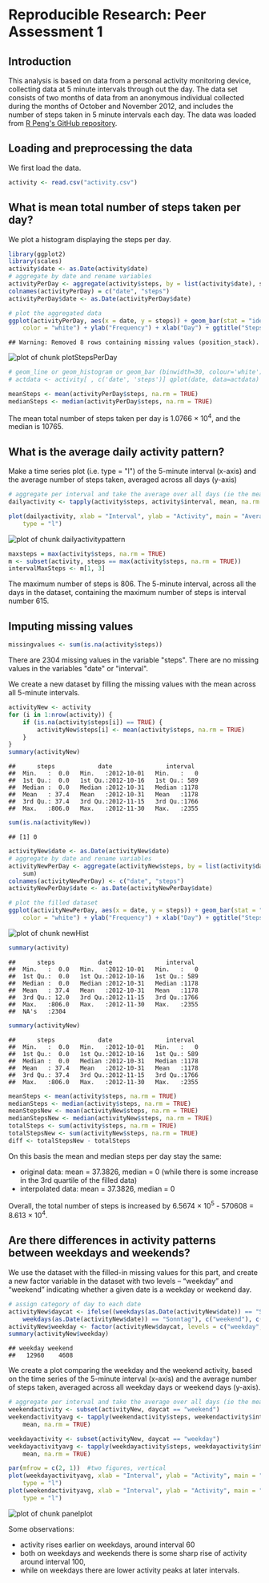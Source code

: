 # Reproducible Research: Peer Assessment 1
## Introduction
This analysis is based on data from a personal activity monitoring device, collecting data at 5 minute intervals through out the day. The data set consists of two months of data from an anonymous individual collected during the months of October and November 2012, and includes the number of steps taken in 5 minute intervals each day. The data was loaded from [R Peng's GitHub repository](https://github.com/rdpeng/RepData_PeerAssessment1). 

## Loading and preprocessing the data
We first load the data.

```r
activity <- read.csv("activity.csv")
```


## What is mean total number of steps taken per day?
We plot a histogram displaying the steps per day.

```r
library(ggplot2)
library(scales)
activity$date <- as.Date(activity$date)
# aggregate by date and rename variables
activityPerDay <- aggregate(activity$steps, by = list(activity$date), sum)
colnames(activityPerDay) = c("date", "steps")
activityPerDay$date <- as.Date(activityPerDay$date)

# plot the aggregated data
ggplot(activityPerDay, aes(x = date, y = steps)) + geom_bar(stat = "identity", 
    color = "white") + ylab("Frequency") + xlab("Day") + ggtitle("Steps per Day")
```

```
## Warning: Removed 8 rows containing missing values (position_stack).
```

![plot of chunk plotStepsPerDay](figure/plotStepsPerDay.png) 

```r
# geom_line or geom_histogram or geom_bar (binwidth=30, colour='white')
# actdata <- activity[ , c('date', 'steps')] qplot(date, data=actdata)
```



```r
meanSteps <- mean(activityPerDay$steps, na.rm = TRUE)
medianSteps <- median(activityPerDay$steps, na.rm = TRUE)
```

The mean total number of steps taken per day is 1.0766 &times; 10<sup>4</sup>, and the median is 10765. 

## What is the average daily activity pattern?
Make a time series plot (i.e. type = "l") of the 5-minute interval (x-axis) and the average number of steps taken, averaged across all days (y-axis)


```r
# aggregate per interval and take the average over all days (ie the mean)
dailyactivity <- tapply(activity$steps, activity$interval, mean, na.rm = TRUE)

plot(dailyactivity, xlab = "Interval", ylab = "Activity", main = "Average Steps per Day", 
    type = "l")
```

![plot of chunk dailyactivitypattern](figure/dailyactivitypattern.png) 




```r
maxsteps = max(activity$steps, na.rm = TRUE)
m <- subset(activity, steps == max(activity$steps, na.rm = TRUE))
intervalMaxSteps <- m[1, 3]
```


The maximum number of steps is 806. The 5-minute interval, across all the days in the dataset, containing the maximum number of steps is interval number 615. 

## Imputing missing values

```r
missingvalues <- sum(is.na(activity$steps))
```

There are 2304 missing values in the variable "steps". There are no missing values in the variables "date" or "interval".

We create a new dataset by filling the missing values with the mean across all 5-minute intervals. 

```r
activityNew <- activity
for (i in 1:nrow(activity)) {
    if (is.na(activity$steps[i]) == TRUE) {
        activityNew$steps[i] <- mean(activity$steps, na.rm = TRUE)
    }
}
summary(activityNew)
```

```
##      steps            date               interval   
##  Min.   :  0.0   Min.   :2012-10-01   Min.   :   0  
##  1st Qu.:  0.0   1st Qu.:2012-10-16   1st Qu.: 589  
##  Median :  0.0   Median :2012-10-31   Median :1178  
##  Mean   : 37.4   Mean   :2012-10-31   Mean   :1178  
##  3rd Qu.: 37.4   3rd Qu.:2012-11-15   3rd Qu.:1766  
##  Max.   :806.0   Max.   :2012-11-30   Max.   :2355
```

```r
sum(is.na(activityNew))
```

```
## [1] 0
```



```r
activityNew$date <- as.Date(activityNew$date)
# aggregate by date and rename variables
activityNewPerDay <- aggregate(activityNew$steps, by = list(activity$date), 
    sum)
colnames(activityNewPerDay) <- c("date", "steps")
activityNewPerDay$date <- as.Date(activityNewPerDay$date)

# plot the filled dataset
ggplot(activityNewPerDay, aes(x = date, y = steps)) + geom_bar(stat = "identity", 
    color = "white") + ylab("Frequency") + xlab("Day") + ggtitle("Steps per Day")
```

![plot of chunk newHist](figure/newHist.png) 




```r
summary(activity)
```

```
##      steps            date               interval   
##  Min.   :  0.0   Min.   :2012-10-01   Min.   :   0  
##  1st Qu.:  0.0   1st Qu.:2012-10-16   1st Qu.: 589  
##  Median :  0.0   Median :2012-10-31   Median :1178  
##  Mean   : 37.4   Mean   :2012-10-31   Mean   :1178  
##  3rd Qu.: 12.0   3rd Qu.:2012-11-15   3rd Qu.:1766  
##  Max.   :806.0   Max.   :2012-11-30   Max.   :2355  
##  NA's   :2304
```

```r
summary(activityNew)
```

```
##      steps            date               interval   
##  Min.   :  0.0   Min.   :2012-10-01   Min.   :   0  
##  1st Qu.:  0.0   1st Qu.:2012-10-16   1st Qu.: 589  
##  Median :  0.0   Median :2012-10-31   Median :1178  
##  Mean   : 37.4   Mean   :2012-10-31   Mean   :1178  
##  3rd Qu.: 37.4   3rd Qu.:2012-11-15   3rd Qu.:1766  
##  Max.   :806.0   Max.   :2012-11-30   Max.   :2355
```

```r
meanSteps <- mean(activity$steps, na.rm = TRUE)
medianSteps <- median(activity$steps, na.rm = TRUE)
meanStepsNew <- mean(activityNew$steps, na.rm = TRUE)
medianStepsNew <- median(activityNew$steps, na.rm = TRUE)
totalSteps <- sum(activity$steps, na.rm = TRUE)
totalStepsNew <- sum(activityNew$steps, na.rm = TRUE)
diff <- totalStepsNew - totalSteps
```

On this basis the mean and median steps per day stay the same: 
- original data: mean = 37.3826, median = 0 (while there is some increase in the 3rd quartile of the filled data)
- interpolated data: mean = 37.3826, median = 0

Overall, the total number of steps is increased by 6.5674 &times; 10<sup>5</sup> - 570608 = 8.613 &times; 10<sup>4</sup>. 

## Are there differences in activity patterns between weekdays and weekends?

We use the dataset with the filled-in missing values for this part, and create a new factor variable in the dataset with two levels – “weekday” and “weekend” indicating whether a given date is a weekday or weekend day.



```r
# assign category of day to each date
activityNew$daycat <- ifelse((weekdays(as.Date(activityNew$date)) == "Samstag" | 
    weekdays(as.Date(activityNew$date)) == "Sonntag"), c("weekend"), c("weekday"))
activityNew$weekday <- factor(activityNew$daycat, levels = c("weekday", "weekend"))
summary(activityNew$weekday)
```

```
## weekday weekend 
##   12960    4608
```

We create a plot comparing the weekday and the weekend activity, based on the time series of the 5-minute interval (x-axis) and the average number of steps taken, averaged across all weekday days or weekend days (y-axis).


```r
# aggregate per interval and take the average over all days (ie the mean)
weekendactivity <- subset(activityNew, daycat == "weekend")
weekendactivityavg <- tapply(weekendactivity$steps, weekendactivity$interval, 
    mean, na.rm = TRUE)

weekdayactivity <- subset(activityNew, daycat == "weekday")
weekdayactivityavg <- tapply(weekdayactivity$steps, weekdayactivity$interval, 
    mean, na.rm = TRUE)

par(mfrow = c(2, 1))  #two figures, vertical
plot(weekdayactivityavg, xlab = "Interval", ylab = "Activity", main = "Activity on Weekdays", 
    type = "l")
plot(weekendactivityavg, xlab = "Interval", ylab = "Activity", main = "Activity on Weekends", 
    type = "l")
```

![plot of chunk panelplot](figure/panelplot.png) 

Some observations:
- activity rises earlier on weekdays, around interval 60
- both on weekdays and weekends there is some sharp rise of activity around interval 100, 
- while on weekdays there are lower activity peaks at later intervals. 
